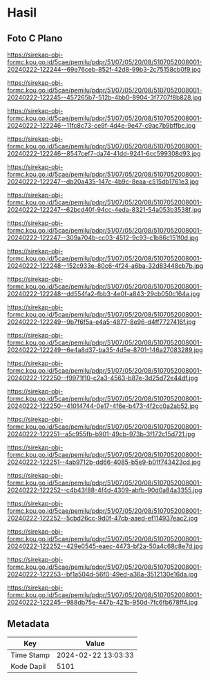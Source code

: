 # Hasil

## Foto C Plano

https://sirekap-obj-formc.kpu.go.id/5cae/pemilu/pdpr/51/07/05/20/08/5107052008001-20240222-122244--69e76ceb-852f-42d8-99b3-2c75158cb0f9.jpg

https://sirekap-obj-formc.kpu.go.id/5cae/pemilu/pdpr/51/07/05/20/08/5107052008001-20240222-122245--457265b7-512b-4bb0-8904-3f7707f8b828.jpg

https://sirekap-obj-formc.kpu.go.id/5cae/pemilu/pdpr/51/07/05/20/08/5107052008001-20240222-122246--11fc8c73-ce9f-4d4e-9e47-c9ac7b9bffbc.jpg

https://sirekap-obj-formc.kpu.go.id/5cae/pemilu/pdpr/51/07/05/20/08/5107052008001-20240222-122246--8547cef7-da74-41dd-9241-6cc599308d93.jpg

https://sirekap-obj-formc.kpu.go.id/5cae/pemilu/pdpr/51/07/05/20/08/5107052008001-20240222-122247--db20a435-147c-4b9c-8eaa-c515db1761e3.jpg

https://sirekap-obj-formc.kpu.go.id/5cae/pemilu/pdpr/51/07/05/20/08/5107052008001-20240222-122247--62bcd40f-94cc-4eda-8321-54a053b3538f.jpg

https://sirekap-obj-formc.kpu.go.id/5cae/pemilu/pdpr/51/07/05/20/08/5107052008001-20240222-122247--309a704b-cc03-4512-9c93-c1b86c151f0d.jpg

https://sirekap-obj-formc.kpu.go.id/5cae/pemilu/pdpr/51/07/05/20/08/5107052008001-20240222-122248--152c933e-80c6-4f24-a6ba-32d83448cb7b.jpg

https://sirekap-obj-formc.kpu.go.id/5cae/pemilu/pdpr/51/07/05/20/08/5107052008001-20240222-122248--dd554fa2-fbb3-4e0f-a843-29cb050c164a.jpg

https://sirekap-obj-formc.kpu.go.id/5cae/pemilu/pdpr/51/07/05/20/08/5107052008001-20240222-122249--9b7f6f5a-e4a5-4877-8e96-d4ff7727416f.jpg

https://sirekap-obj-formc.kpu.go.id/5cae/pemilu/pdpr/51/07/05/20/08/5107052008001-20240222-122249--6e4a8d37-ba35-4d5e-8701-146a27083289.jpg

https://sirekap-obj-formc.kpu.go.id/5cae/pemilu/pdpr/51/07/05/20/08/5107052008001-20240222-122250--f9971f10-c2a3-4563-b87e-3d25d72e44df.jpg

https://sirekap-obj-formc.kpu.go.id/5cae/pemilu/pdpr/51/07/05/20/08/5107052008001-20240222-122250--41014744-0e17-4f6e-b473-4f2cc0a2ab52.jpg

https://sirekap-obj-formc.kpu.go.id/5cae/pemilu/pdpr/51/07/05/20/08/5107052008001-20240222-122251--a5c955fb-b901-49cb-973b-3f172c15d721.jpg

https://sirekap-obj-formc.kpu.go.id/5cae/pemilu/pdpr/51/07/05/20/08/5107052008001-20240222-122251--4ab9712b-dd66-4085-b5e9-b01f743423cd.jpg

https://sirekap-obj-formc.kpu.go.id/5cae/pemilu/pdpr/51/07/05/20/08/5107052008001-20240222-122252--c4b43f88-4f4d-4309-abfb-90d0a84a3355.jpg

https://sirekap-obj-formc.kpu.go.id/5cae/pemilu/pdpr/51/07/05/20/08/5107052008001-20240222-122252--5cbd26cc-9d0f-47cb-aaed-ef114937eac2.jpg

https://sirekap-obj-formc.kpu.go.id/5cae/pemilu/pdpr/51/07/05/20/08/5107052008001-20240222-122252--429e0545-eaec-4473-bf2a-50a4c68c8e7d.jpg

https://sirekap-obj-formc.kpu.go.id/5cae/pemilu/pdpr/51/07/05/20/08/5107052008001-20240222-122253--bf1a504d-56f0-49ed-a36a-3512130e16da.jpg

https://sirekap-obj-formc.kpu.go.id/5cae/pemilu/pdpr/51/07/05/20/08/5107052008001-20240222-122245--988db75e-447b-421b-950d-7fc6fb678ff4.jpg


## Metadata

| Key        | Value               |
| ---------- | ------------------- |
| Time Stamp | 2024-02-22 13:03:33 |
| Kode Dapil | 5101                |



